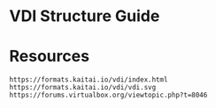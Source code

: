 # VDI Structure Guide

# Resources
    https://formats.kaitai.io/vdi/index.html
    https://formats.kaitai.io/vdi/vdi.svg
    https://forums.virtualbox.org/viewtopic.php?t=8046
    